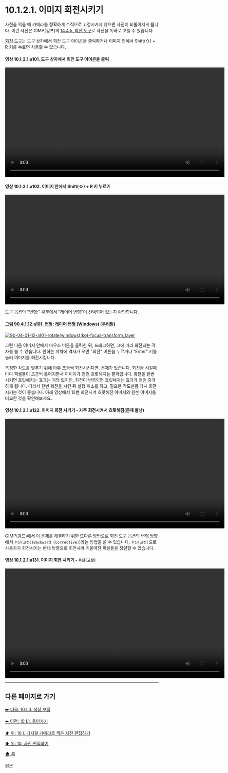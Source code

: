 # 10.1.2.1. 이미지 회전시키기

사진을 찍을 때 카메라를 정확하게 수직으로 고정시키지 않으면 사진이 비뚤어지게 됩니다. 이런 사진은 GIMP(김프)의 [14.4.5. 회전 도구](./14-04-05-rotate.md)로 사진을 똑바로 고칠 수 있습니다. 

[회전 도구](./14-04-05-rotate.md)는 도구 상자에서 회전 도구 아이콘을 클릭하거나 이미지 안에서 Shift(⇧) + R 키를 누르면 사용할 수 있습니다.

#### 영상 10.1.2.1.a101. 도구 상자에서 회전 도구 아이콘을 클릭
<video controls="controls" width="720" src="https://github.com/wonder13662/gimp/assets/15767104/27b31ac9-6503-4af9-a67a-536f1d35845b"></video>

#### 영상 10.1.2.1.a102. 이미지 안에서 Shift(⇧) + R 키 누르기
<video controls="controls" width="720" src="https://github.com/wonder13662/gimp/assets/15767104/79cbeb45-cc49-4861-b504-28e8d4eec3ea"></video>

도구 옵션의 "변형:" 부분에서 "레이어 변형"이 선택되어 있는지 확인합니다.

#### [그림 90.4.1.12.a101. 변형: 레이어 변형 (Windows) (우리말)](https://wonder13662.github.io/gimp/2.10.36_ko/90-04-01-tool_optionsx-12-rotate.html#%EA%B7%B8%EB%A6%BC-904112a101-%EB%B3%80%ED%98%95-%EB%A0%88%EC%9D%B4%EC%96%B4-%EB%B3%80%ED%98%95-windows-%EC%9A%B0%EB%A6%AC%EB%A7%90)
[![90-04-01-12-a101-rotate(windows)(ko)-focus-transform_layer](https://github.com/wonder13662/gimp/assets/15767104/a37012ad-9d58-44c0-a4d5-dc2635f9f9b3)](https://wonder13662.github.io/gimp/2.10.36_ko/90-04-01-tool_optionsx-12-rotate.html#%EA%B7%B8%EB%A6%BC-904112a101-%EB%B3%80%ED%98%95-%EB%A0%88%EC%9D%B4%EC%96%B4-%EB%B3%80%ED%98%95-windows-%EC%9A%B0%EB%A6%AC%EB%A7%90)

그런 다음 이미지 안에서 마우스 버튼을 클릭한 뒤, 드래그하면, 그에 따라 회전되는 격자를 볼 수 있습니다. 원하는 위치에 격자가 오면 "회전" 버튼을 누르거나 "Enter" 키를 눌러 이미지를 회전시킵니다.

특정한 각도를 맞추기 위해 아주 조금씩 회전시킨다면, 문제가 있습니다. 회전을 시킬때마다 픽셀들이 조금씩 틀어지면서 이미지가 점점 흐릿해지는 문제입니다. 회전을 한번 시키면 흐릿해지는 효과는 거의 없지만, 회전이 반복되면 흐릿해지는 효과가 점점 증가하게 됩니다. 따라서 한번 회전을 시킨 뒤 실행 취소를 하고, 필요한 각도만큼 다시 회전시키는 것이 좋습니다. 아래 영상에서 12번 회전시켜 흐릿해진 이미지와 원본 이미지를 비교한 것을 확인해보세요.

#### 영상 10.1.2.1.a122. 이미지 회전 시키기 - 자주 회전시켜서 흐릿해짐(문제 발생)
<video controls="controls" width="720" src="https://github.com/wonder13662/gimp/assets/15767104/8b3f0a09-d367-4457-9a44-f504549c36b8"></video>

GIMP(김프)에서 이 문제를 해결하기 위한 또다른 방법으로 회전 도구 옵션의 변형 방향에서 `후진(교정)`(`Backward (Corrective)`)라는 방법을 쓸 수 있습니다. `후진(교정)`으로 사용자가 회전시키는 반대 방향으로 회전시켜 기울어진 픽셀들을 정렬할 수 있습니다.

#### 영상 10.1.2.1.a131. 이미지 회전 시키기 - `후진(교정)`
<video controls="controls" width="720" src="https://github.com/wonder13662/gimp/assets/15767104/25df931e-ffe3-4d6e-bccb-695235b3b0fc"></video>

***

## 다른 페이지로 가기

[➡️ 다음: 10.1.3. 색상 보정](./10-01-working-with-digital-camera-photosx-03-improving_colors.md)

[⬅️ 이전: 10.1.1. 들어가기](./10-01-working-with-digital-camera-photosx-01-introduction.md)

[⬆️ 위: 10.1. 디지털 카메라로 찍은 사진 편집하기](./10-01-working-with-digital-camera-photos.md)

[⬆️ 위: 10. 사진 편집하기](./10-00-enhancing-photographs.md)

[🏠 홈](./00-home.md)

[원문](https://docs.gimp.org/2.10/ko/gimp-imaging-photos.html#gimp-using-photography-improving)
